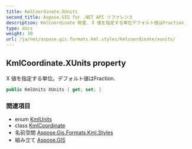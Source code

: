 ```yaml
---
title: KmlCoordinate.XUnits
second_title: Aspose.GIS for .NET API リファレンス
description: KmlCoordinate 財産. X 値を指定する単位デフォルト値はFraction.
type: docs
weight: 30
url: /ja/net/aspose.gis.formats.kml.styles/kmlcoordinate/xunits/
---
```

## KmlCoordinate.XUnits property

X 値を指定する単位。デフォルト値はFraction.

```csharp
public KmlUnits XUnits { get; set; }
```

### 関連項目

* enum [KmlUnits](../../kmlunits/)
* class [KmlCoordinate](../)
* 名前空間 [Aspose.Gis.Formats.Kml.Styles](../../kmlcoordinate/)
* 組み立て [Aspose.GIS](../../../)


